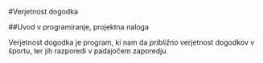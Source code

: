 #Verjetnost dogodka

##Uvod v programiranje, projektna naloga

Verjetnost dogodka je program, ki nam da *približno* verjetnost dogodkov v športu, ter jih razporedi v padajočem zaporedju.
